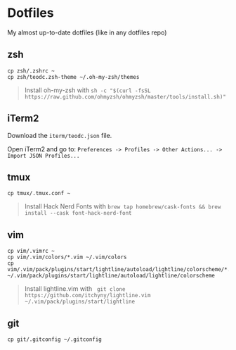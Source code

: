 # Dotfiles

My almost up-to-date dotfiles (like in any dotfiles repo)

## zsh

```
cp zsh/.zshrc ~
cp zsh/teodc.zsh-theme ~/.oh-my-zsh/themes
```

> Install oh-my-zsh with `sh -c "$(curl -fsSL https://raw.github.com/ohmyzsh/ohmyzsh/master/tools/install.sh)"`

## iTerm2

Download the `iterm/teodc.json` file.

Open iTerm2 and go to: `Preferences -> Profiles -> Other Actions... -> Import JSON Profiles...`

## tmux

```
cp tmux/.tmux.conf ~
```

> Install Hack Nerd Fonts with `brew tap homebrew/cask-fonts && brew install --cask font-hack-nerd-font`

## vim

```
cp vim/.vimrc ~
cp vim/.vim/colors/*.vim ~/.vim/colors
cp vim/.vim/pack/plugins/start/lightline/autoload/lightline/colorscheme/*.vim ~/.vim/pack/plugins/start/lightline/autoload/lightline/colorscheme
```

> Install lightline.vim with ` git clone https://github.com/itchyny/lightline.vim ~/.vim/pack/plugins/start/lightline`

## git

```
cp git/.gitconfig ~/.gitconfig
```

